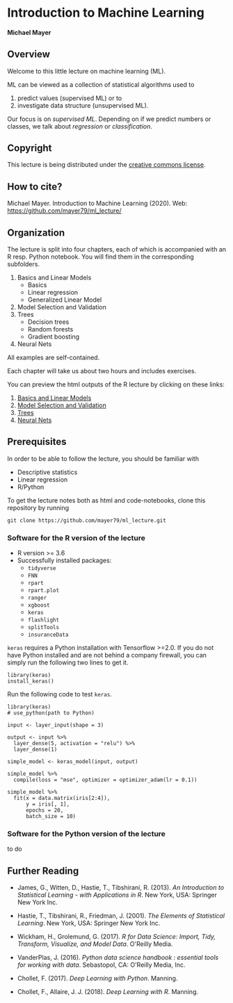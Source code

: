 # Introduction to Machine Learning

#### Michael Mayer

## Overview

Welcome to this little lecture on machine learning (ML). 

ML can be viewed as a collection of statistical algorithms used to

1. predict values (supervised ML) or to
2. investigate data structure (unsupervised ML).

Our focus is on *supervised ML*. Depending on if we predict numbers or classes, we talk about *regression* or *classification*.

## Copyright

This lecture is being distributed under the [creative commons license](https://creativecommons.org/licenses/by/2.0/).

## How to cite?

Michael Mayer. Introduction to Machine Learning (2020). Web: https://github.com/mayer79/ml_lecture/

## Organization

The lecture is split into four chapters, each of which is accompanied with an R resp. Python notebook. You will find them in the corresponding subfolders.

1. Basics and Linear Models 
    - Basics
    - Linear regression
    - Generalized Linear Model
2. Model Selection and Validation
3. Trees
    - Decision trees
    - Random forests
    - Gradient boosting
4. Neural Nets

All examples are self-contained.

Each chapter will take us about two hours and includes exercises.

You can preview the html outputs of the R lecture by clicking on these links:

1. [Basics and Linear Models](https://htmlpreview.github.io/?https://github.com/mayer79/ml_lecture/blob/master/r/1_Basics_and_Linear_Models.html)
2. [Model Selection and Validation](https://htmlpreview.github.io/?https://github.com/mayer79/ml_lecture/blob/master/r/2_Model_Selection_and_Validation.html)
3. [Trees](https://htmlpreview.github.io/?https://github.com/mayer79/ml_lecture/blob/master/r/3_Trees.html)
4. [Neural Nets](https://htmlpreview.github.io/?https://github.com/mayer79/ml_lecture/blob/master/r/4_Neural_Nets.html)

## Prerequisites

In order to be able to follow the lecture, you should be familiar with

- Descriptive statistics
- Linear regression
- R/Python

To get the lecture notes both as html and code-notebooks, clone this repository by running 

```
git clone https://github.com/mayer79/ml_lecture.git
```

### Software for the R version of the lecture

- R version >= 3.6
- Successfully installed packages:
    - `tidyverse`
    - `FNN`
    - `rpart`
    - `rpart.plot`
    - `ranger`
    - `xgboost`
    - `keras`
    - `flashlight`
    - `splitTools`
    - `insuranceData`

`keras` requires a Python installation with Tensorflow >=2.0. If you do not have Python installed and are not behind a company firewall, you can simply run the following two lines to get it.

```
library(keras)
install_keras()
```

Run the following code to test `keras`.

```
library(keras)
# use_python(path to Python)

input <- layer_input(shape = 3)

output <- input %>% 
  layer_dense(5, activation = "relu") %>% 
  layer_dense(1)

simple_model <- keras_model(input, output)

simple_model %>% 
  compile(loss = "mse", optimizer = optimizer_adam(lr = 0.1))

simple_model %>% 
  fit(x = data.matrix(iris[2:4]),
      y = iris[, 1],
      epochs = 20,
      batch_size = 10)
```

### Software for the Python version of the lecture

to do


## Further Reading

- James, G., Witten, D., Hastie, T., Tibshirani, R. (2013). *An Introduction to Statistical Learning - with Applications in R*. New York, USA: Springer New York Inc.

- Hastie, T., Tibshirani, R., Friedman, J. (2001). *The Elements of Statistical Learning*. New York, USA: Springer New York Inc.

- Wickham, H., Grolemund, G. (2017). *R for Data Science: Import, Tidy, Transform, Visualize, and Model Data*. O'Reilly Media. 

- VanderPlas, J. (2016). *Python data science handbook : essential tools for working with data*. Sebastopol, CA: O'Reilly Media, Inc.

- Chollet, F. (2017). *Deep Learning with Python*. Manning.

- Chollet, F., Allaire, J. J. (2018). *Deep Learning with R*. Manning.



